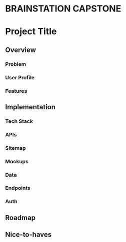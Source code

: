 # BRAINSTATION CAPSTONE

# Project Title

## Overview

### Problem

### User Profile

### Features

## Implementation

### Tech Stack

### APIs

### Sitemap

### Mockups

### Data

### Endpoints

### Auth

## Roadmap

## Nice-to-haves
